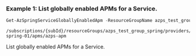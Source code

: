 ### Example 1: List globally enabled APMs for a Service.
```powershell
Get-AzSpringServiceGloballyEnabledApm -ResourceGroupName azps_test_group_spring -ServiceName azps-spring-01
```

```output
/subscriptions/{subId}/resourceGroups/azps_test_group_spring/providers/Microsoft.AppPlatform/Spring/azps-spring-01/apms/azps-apm
```

List globally enabled APMs for a Service.